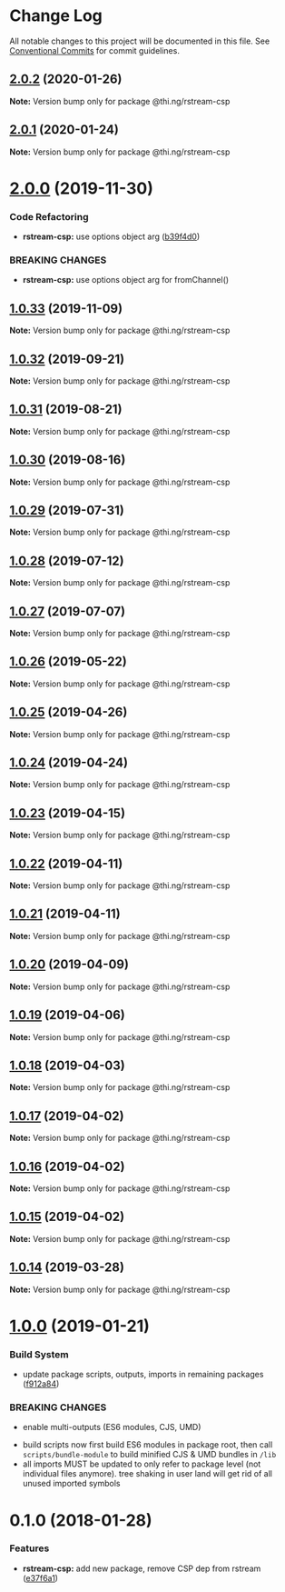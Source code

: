 # Change Log

All notable changes to this project will be documented in this file.
See [Conventional Commits](https://conventionalcommits.org) for commit guidelines.

## [2.0.2](https://github.com/thi-ng/umbrella/compare/@thi.ng/rstream-csp@2.0.1...@thi.ng/rstream-csp@2.0.2) (2020-01-26)

**Note:** Version bump only for package @thi.ng/rstream-csp





## [2.0.1](https://github.com/thi-ng/umbrella/compare/@thi.ng/rstream-csp@2.0.0...@thi.ng/rstream-csp@2.0.1) (2020-01-24)

**Note:** Version bump only for package @thi.ng/rstream-csp





# [2.0.0](https://github.com/thi-ng/umbrella/compare/@thi.ng/rstream-csp@1.0.33...@thi.ng/rstream-csp@2.0.0) (2019-11-30)


### Code Refactoring

* **rstream-csp:** use options object arg ([b39f4d0](https://github.com/thi-ng/umbrella/commit/b39f4d023fdb90d5ad095b2e50d76e69c2b50843))


### BREAKING CHANGES

* **rstream-csp:** use options object arg for fromChannel()





## [1.0.33](https://github.com/thi-ng/umbrella/compare/@thi.ng/rstream-csp@1.0.32...@thi.ng/rstream-csp@1.0.33) (2019-11-09)

**Note:** Version bump only for package @thi.ng/rstream-csp





## [1.0.32](https://github.com/thi-ng/umbrella/compare/@thi.ng/rstream-csp@1.0.31...@thi.ng/rstream-csp@1.0.32) (2019-09-21)

**Note:** Version bump only for package @thi.ng/rstream-csp





## [1.0.31](https://github.com/thi-ng/umbrella/compare/@thi.ng/rstream-csp@1.0.30...@thi.ng/rstream-csp@1.0.31) (2019-08-21)

**Note:** Version bump only for package @thi.ng/rstream-csp





## [1.0.30](https://github.com/thi-ng/umbrella/compare/@thi.ng/rstream-csp@1.0.29...@thi.ng/rstream-csp@1.0.30) (2019-08-16)

**Note:** Version bump only for package @thi.ng/rstream-csp





## [1.0.29](https://github.com/thi-ng/umbrella/compare/@thi.ng/rstream-csp@1.0.28...@thi.ng/rstream-csp@1.0.29) (2019-07-31)

**Note:** Version bump only for package @thi.ng/rstream-csp





## [1.0.28](https://github.com/thi-ng/umbrella/compare/@thi.ng/rstream-csp@1.0.27...@thi.ng/rstream-csp@1.0.28) (2019-07-12)

**Note:** Version bump only for package @thi.ng/rstream-csp





## [1.0.27](https://github.com/thi-ng/umbrella/compare/@thi.ng/rstream-csp@1.0.26...@thi.ng/rstream-csp@1.0.27) (2019-07-07)

**Note:** Version bump only for package @thi.ng/rstream-csp





## [1.0.26](https://github.com/thi-ng/umbrella/compare/@thi.ng/rstream-csp@1.0.25...@thi.ng/rstream-csp@1.0.26) (2019-05-22)

**Note:** Version bump only for package @thi.ng/rstream-csp





## [1.0.25](https://github.com/thi-ng/umbrella/compare/@thi.ng/rstream-csp@1.0.24...@thi.ng/rstream-csp@1.0.25) (2019-04-26)

**Note:** Version bump only for package @thi.ng/rstream-csp





## [1.0.24](https://github.com/thi-ng/umbrella/compare/@thi.ng/rstream-csp@1.0.23...@thi.ng/rstream-csp@1.0.24) (2019-04-24)

**Note:** Version bump only for package @thi.ng/rstream-csp





## [1.0.23](https://github.com/thi-ng/umbrella/compare/@thi.ng/rstream-csp@1.0.22...@thi.ng/rstream-csp@1.0.23) (2019-04-15)

**Note:** Version bump only for package @thi.ng/rstream-csp





## [1.0.22](https://github.com/thi-ng/umbrella/compare/@thi.ng/rstream-csp@1.0.21...@thi.ng/rstream-csp@1.0.22) (2019-04-11)

**Note:** Version bump only for package @thi.ng/rstream-csp





## [1.0.21](https://github.com/thi-ng/umbrella/compare/@thi.ng/rstream-csp@1.0.20...@thi.ng/rstream-csp@1.0.21) (2019-04-11)

**Note:** Version bump only for package @thi.ng/rstream-csp





## [1.0.20](https://github.com/thi-ng/umbrella/compare/@thi.ng/rstream-csp@1.0.19...@thi.ng/rstream-csp@1.0.20) (2019-04-09)

**Note:** Version bump only for package @thi.ng/rstream-csp





## [1.0.19](https://github.com/thi-ng/umbrella/compare/@thi.ng/rstream-csp@1.0.18...@thi.ng/rstream-csp@1.0.19) (2019-04-06)

**Note:** Version bump only for package @thi.ng/rstream-csp





## [1.0.18](https://github.com/thi-ng/umbrella/compare/@thi.ng/rstream-csp@1.0.17...@thi.ng/rstream-csp@1.0.18) (2019-04-03)

**Note:** Version bump only for package @thi.ng/rstream-csp





## [1.0.17](https://github.com/thi-ng/umbrella/compare/@thi.ng/rstream-csp@1.0.16...@thi.ng/rstream-csp@1.0.17) (2019-04-02)

**Note:** Version bump only for package @thi.ng/rstream-csp





## [1.0.16](https://github.com/thi-ng/umbrella/compare/@thi.ng/rstream-csp@1.0.15...@thi.ng/rstream-csp@1.0.16) (2019-04-02)

**Note:** Version bump only for package @thi.ng/rstream-csp





## [1.0.15](https://github.com/thi-ng/umbrella/compare/@thi.ng/rstream-csp@1.0.14...@thi.ng/rstream-csp@1.0.15) (2019-04-02)

**Note:** Version bump only for package @thi.ng/rstream-csp





## [1.0.14](https://github.com/thi-ng/umbrella/compare/@thi.ng/rstream-csp@1.0.13...@thi.ng/rstream-csp@1.0.14) (2019-03-28)

**Note:** Version bump only for package @thi.ng/rstream-csp







# [1.0.0](https://github.com/thi-ng/umbrella/compare/@thi.ng/rstream-csp@0.1.125...@thi.ng/rstream-csp@1.0.0) (2019-01-21)


### Build System

* update package scripts, outputs, imports in remaining packages ([f912a84](https://github.com/thi-ng/umbrella/commit/f912a84))


### BREAKING CHANGES

* enable multi-outputs (ES6 modules, CJS, UMD)

- build scripts now first build ES6 modules in package root, then call
  `scripts/bundle-module` to build minified CJS & UMD bundles in `/lib`
- all imports MUST be updated to only refer to package level
  (not individual files anymore). tree shaking in user land will get rid of
  all unused imported symbols


<a name="0.1.0"></a>
# 0.1.0 (2018-01-28)


### Features

* **rstream-csp:** add new package, remove CSP dep from rstream ([e37f6a1](https://github.com/thi-ng/umbrella/commit/e37f6a1))
